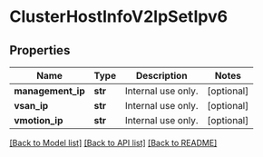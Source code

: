 # ClusterHostInfoV2IpSetIpv6

## Properties
Name | Type | Description | Notes
------------ | ------------- | ------------- | -------------
**management_ip** | **str** | Internal use only. | [optional] 
**vsan_ip** | **str** | Internal use only. | [optional] 
**vmotion_ip** | **str** | Internal use only. | [optional] 

[[Back to Model list]](../README.md#documentation-for-models) [[Back to API list]](../README.md#documentation-for-api-endpoints) [[Back to README]](../README.md)

